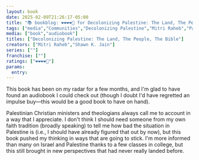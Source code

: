 ```yaml
---
layout: book
date: 2025-02-09T21:26:17-05:00
title: "📚 bookblog: ❤️❤️❤️❤️🖤 for Decolonizing Palestine: The Land, The People, The Bible, by Mitri Raheb"
tags: ["media","Communities","Decolonizing Palestine","Mitri Raheb","Palestine","Israel","decolonization"]
media: ["book","audiobook"]
titles: ["Decolonizing Palestine: The Land, The People, The Bible"]
creators: ["Mitri Raheb","Shawn K. Jain"]
series: [""]
franchise: [""]
ratings: ["❤️❤️❤️❤️🖤"]
params:
  entry:
---
```


This book has been on my radar for a few months, and I'm glad to have found an audiobook I could check out (though I doubt I'd have regretted an impulse buy—this would be a good book to have on hand). 

Palestinian Christian ministers and theologians always call me to account in a way that I appreciate. I don't think I should need someone from my own faith tradition (broadly speaking) to tell me how bad the situation in Palestine is (i.e., I should have already figured that out by now), but this book pushed my thinking in ways that are going to stick. I'm more informed than many on Israel and Palestine thanks to a few classes in college, but this still brought in new perspectives that had never really landed before.
